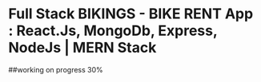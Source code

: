 # Full Stack BIKINGS - BIKE RENT App : React.Js, MongoDb, Express, NodeJs | MERN Stack

##working on progress 30%
